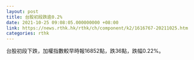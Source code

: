 ```yaml
---
layout: post
title: 台股初段跌逾0.2%
date: 2021-10-25 09:08:05.000000000 +08:00
link: https://news.rthk.hk/rthk/ch/component/k2/1616767-20211025.htm
categories: rthk
---
```


台股初段下跌，加權指數較早時報16852點，跌36點，跌幅0.22%。
